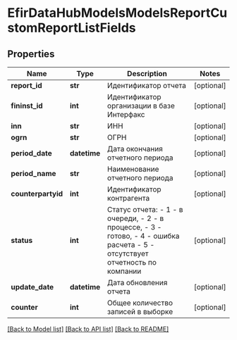# EfirDataHubModelsModelsReportCustomReportListFields

## Properties
Name | Type | Description | Notes
------------ | ------------- | ------------- | -------------
**report_id** | **str** | Идентификатор отчета | [optional] 
**fininst_id** | **int** | Идентификатор организации в базе Интерфакс | [optional] 
**inn** | **str** | ИНН | [optional] 
**ogrn** | **str** | ОГРН | [optional] 
**period_date** | **datetime** | Дата окончания отчетного периода | [optional] 
**period_name** | **str** | Наименование отчетного периода | [optional] 
**counterpartyid** | **int** | Идентификатор контрагента | [optional] 
**status** | **int** | Статус отчета:  - 1 - в очереди,  - 2 - в процессе,  - 3 - готово,  - 4 - ошибка расчета  - 5 - отсутствует отчетность по компании | [optional] 
**update_date** | **datetime** | Дата обновления отчета | [optional] 
**counter** | **int** | Общее количество записей в выборке | [optional] 

[[Back to Model list]](../README.md#documentation-for-models) [[Back to API list]](../README.md#documentation-for-api-endpoints) [[Back to README]](../README.md)

